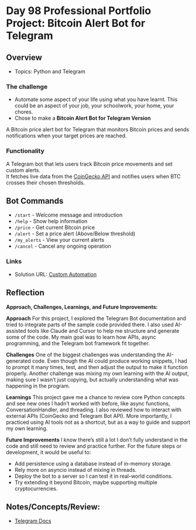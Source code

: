 # Day 98 Professional Portfolio Project: Bitcoin Alert Bot for Telegram

## Overview
- Topics: Python and Telegram 

### The challenge

- Automate some aspect of your life using what you have learnt. This could be an aspect of your job, your schoolwork, your home, your chores. 
- Chose to make a **Bitcoin Alert Bot for Telegram Version**

A Bitcoin price alert bot for Telegram that monitors Bitcoin prices and sends notifications when your target prices are reached.

### Functionality

A Telegram bot that lets users track Bitcoin price movements and set custom alerts.  
It fetches live data from the [CoinGecko API](https://www.coingecko.com/) and notifies users when BTC crosses their chosen thresholds.

## Bot Commands

- `/start` - Welcome message and introduction
- `/help` - Show help information
- `/price` - Get current Bitcoin price
- `/alert` - Set a price alert (Above/Below threshold)
- `/my_alerts` - View your current alerts
- `/cancel` - Cancel any ongoing operation 

### Links

- Solution URL: [Custom Automation](https://github.com/Mikerniker/100_Days_of_Python/tree/main/Day98)

## Reflection
**Approach, Challenges, Learnings, and Future Improvements:**


**Approach**
For this project, I explored the Telegram Bot documentation and tried to integrate parts of the sample code provided there. I also used AI-assisted tools like Claude and Cursor to help me structure and generate some of the code. My main goal was to learn how APIs, async programming, and the Telegram bot framework fit together.

**Challenges**
One of the biggest challenges was understanding the AI-generated code. Even though the AI could produce working snippets, I had to prompt it many times, test, and then adjust the output to make it function properly. Another challenge was mixing my own learning with the AI output, making sure I wasn’t just copying, but actually understanding what was happening in the program.

**Learnings**
This project gave me a chance to review core Python concepts and see new ones I hadn’t worked with before, like async functions, ConversationHandler, and threading. I also reviewed how to interact with external APIs (CoinGecko and Telegram Bot API). More importantly, I practiced using AI tools not as a shortcut, but as a way to guide and support my own learning.

**Future Improvements**
I know there’s still a lot I don’t fully understand in the code and still need to review and practice further. For the future steps or development, it would be useful to:

- Add persistence using a database instead of in-memory storage.
- Rely more on asyncio instead of mixing in threads.
- Deploy the bot to a server so I can test it in real-world conditions.
- Try extending it beyond Bitcoin, maybe supporting multiple cryptocurrencies.

## Notes/Concepts/Review: 

- [Telegram Docs](]https://core.telegram.org/bots/samples)